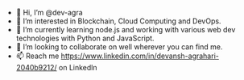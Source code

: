 - 👋 Hi, I’m @dev-agra
- 👀 I’m interested in Blockchain, Cloud Computing and DevOps.
- 🌱 I’m currently learning node.js and working with various web dev technologies with Python and JavaScript.
- 💞️ I’m looking to collaborate on well wherever you can find me.
- 📫 Reach me https://www.linkedin.com/in/devansh-agrahari-2040b9212/ on Linkedln
